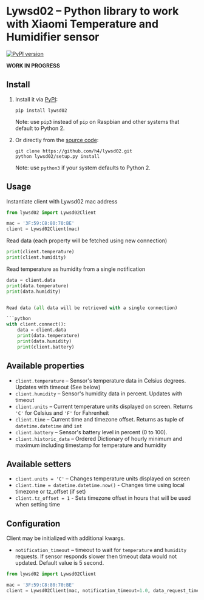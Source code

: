 # Lywsd02 – Python library to work with Xiaomi Temperature and Humidifier sensor

[![PyPI version](https://badge.fury.io/py/lywsd02.svg)](https://pypi.org/project/lywsd02/)

**WORK IN PROGRESS**

## Install

1. Install it via [PyPI](https://pypi.org/project/lywsd02/):

    ```
    pip install lywsd02
    ```

    Note: use `pip3` instead of `pip` on Raspbian and other systems that default to Python 2.

2. Or directly from the [source code](https://github.com/h4/lywsd02):

    ```
    git clone https://github.com/h4/lywsd02.git
    python lywsd02/setup.py install
    ```

    Note: use `python3` if your system defaults to Python 2.

## Usage

Instantiate client with Lywsd02 mac address

```python
from lywsd02 import Lywsd02Client

mac = '3F:59:C8:80:70:BE'
client = Lywsd02Client(mac)
```

Read data (each property will be fetched using new connection)

```python
print(client.temperature)
print(client.humidity)
```

Read temperature as humidity from a single notification

```python
data = client.data
print(data.temperature)
print(data.humidity)


Read data (all data will be retrieved with a single connection)

```python
with client.connect():
    data = client.data
    print(data.temperature)
    print(data.humidity)
    print(client.battery)
```

## Available properties

* `client.temperature` – Sensor's temperature data in Celsius degrees. Updates with timeout (See below)
* `client.humidity` – Sensor's humidity data in percent. Updates with timeout
* `client.units` – Current temperature units displayed on screen. Returns `'C'` for Celsius and `'F'` for Fahrenheit
* `client.time` – Current time and timezone offset. Returns as tuple of `datetime.datetime` and `int`
* `client.battery` – Sensor's battery level in percent (0 to 100).
* `client.historic_data` – Ordered Dictionary of hourly minimum and maximum including timestamp for temperature and humidity

## Available setters

* `client.units = 'C'` – Changes temperature units displayed on screen
* `client.time = datetime.datetime.now()` - Changes time using local timezone or tz_offset (if set)
* `client.tz_offset = 1` - Sets timezone offset in hours that will be used when setting time

## Configuration

Client may be initialized with additional kwargs.

* `notification_timeout` – timeout to wait for `temperature` and `humidity` requests. If sensor responds slower
then timeout data would not updated. Default value is 5 second.

```python
from lywsd02 import Lywsd02Client

mac = '3F:59:C8:80:70:BE'
client = Lywsd02Client(mac, notification_timeout=1.0, data_request_timeout=30.0)
```
